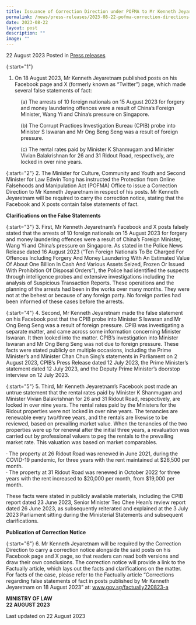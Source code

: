```yaml
---
title: Issuance of Correction Direction under POFMA to Mr Kenneth Jeyaretnam
permalink: /news/press-releases/2023-08-22-pofma-correction-directions-to-kenneth-jeyaretnam/
date: 2023-08-22
layout: post
description: ""
image: ""
---
```

22 August 2023 Posted in [Press releases](/news/press-releases)

{:start="1"}
1.	On 18 August 2023, Mr Kenneth Jeyaretnam published posts on his Facebook page and X (formerly known as “Twitter”) page, which made several false statements of fact:

<p style="margin-left: 40px">(a)	The arrests of 10 foreign nationals on 15 August 2023 for forgery and money laundering offences were a result of China’s Foreign Minister, Wang Yi and China’s pressure on Singapore.</p>
    
<p style="margin-left: 40px">(b)	The Corrupt Practices Investigation Bureau (CPIB) probe into Minister S Iswaran and Mr Ong Beng Seng was a result of foreign pressure.</p>

<p style="margin-left: 40px">(c)	The rental rates paid by Minister K Shanmugam and Minister Vivian Balakrishnan for 26 and 31 Ridout Road, respectively, are locked in over nine years.</p>

{:start="2"}
2.	The Minister for Culture, Community and Youth and Second Minister for Law Edwin Tong has instructed the Protection from Online Falsehoods and Manipulation Act (POFMA) Office to issue a Correction Direction to Mr Kenneth Jeyaretnam in respect of his posts. Mr Kenneth Jeyaretnam will be required to carry the correction notice, stating that the Facebook and X posts contain false statements of fact.


**Clarifications on the False Statements**

{:start="3"}
3.	First, Mr Kenneth Jeyaretnam’s Facebook and X posts falsely stated that the arrests of 10 foreign nationals on 15 August 2023 for forgery and money laundering offences were a result of China’s Foreign Minister, Wang Yi and China’s pressure on Singapore. As stated in the Police News Release dated 16 August 2023 (“Ten Foreign Nationals To Be Charged For Offences Including Forgery And Money Laundering With An Estimated Value Of About One Billion In Cash And Various Assets Seized, Frozen Or Issued With Prohibition Of Disposal Orders”), the Police had identified the suspects through intelligence probes and extensive investigations including the analysis of Suspicious Transaction Reports. These operations and the planning of the arrests had been in the works over many months. They were not at the behest or because of any foreign party. No foreign parties had been informed of these cases before the arrests.

{:start="4"}
4.	Second, Mr Kenneth Jeyaretnam made the false statement on his Facebook post that the CPIB probe into Minister S Iswaran and Mr Ong Beng Seng was a result of foreign pressure. CPIB was investigating a separate matter, and came across some information concerning Minister Iswaran. It then looked into the matter. CPIB’s investigation into Minister Iswaran and Mr Ong Beng Seng was not due to foreign pressure. These facts were stated publicly on multiple occasions, including the Prime Minister’s and Minister Chan Chun Sing’s statements in Parliament on 2 August 2023, CPIB’s Press Release dated 12 July 2023, the Prime Minister’s statement dated 12 July 2023, and the Deputy Prime Minister’s doorstop interview on 12 July 2023.


{:start="5"}
5.	Third, Mr Kenneth Jeyaretnam’s Facebook post made an untrue statement that the rental rates paid by Minister K Shanmugam and Minister Vivian Balakrishnan for 26 and 31 Ridout Road, respectively, are locked in over nine years. The rental rates paid by the Ministers for the Ridout properties were not locked in over nine years. The tenancies are renewable every two/three years, and the rentals are likewise to be reviewed, based on prevailing market value. When the tenancies of the two properties were up for renewal after the initial three years, a revaluation was carried out by professional valuers to peg the rentals to the prevailing market rate. This valuation was based on market comparables.

· The property at 26 Ridout Road was renewed in June 2021, during the COVID-19 pandemic, for three years with the rent maintained at $26,500 per month.<br>
· The property at 31 Ridout Road was renewed in October 2022 for three years with the rent increased to $20,000 per month, from $19,000 per month.

These facts were stated in publicly available materials, including the CPIB report dated 23 June 2023, Senior Minister Teo Chee Hean’s review report dated 26 June 2023, as subsequently reiterated and explained at the 3 July 2023 Parliament sitting during the Ministerial Statements and subsequent clarifications.

 
**Publication of Correction Notice**

{:start="6"}
6.	Mr Kenneth Jeyaretnam will be required by the Correction Direction to carry a correction notice alongside the said posts on his Facebook page and X page, so that readers can read both versions and draw their own conclusions. The correction notice will provide a link to the Factually article, which lays out the facts and clarifications on the matter. For facts of the case, please refer to the Factually article “Corrections regarding false statements of fact in posts published by Mr Kenneth Jeyaretnam on 18 August 2023” at: <a href="www.gov.sg/factually220823-a" target="new">www.gov.sg/factually220823-a</a>


**MINISTRY OF LAW**
<br>**22 AUGUST 2023**


<p class="right-side-updated">Last updated on 22 August 2023</p>